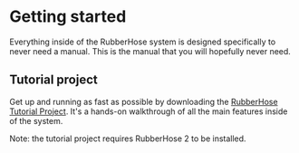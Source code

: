 # Getting started

Everything inside of the RubberHose system is designed specifically to never need a manual. This is the manual that you will hopefully never need. 

## Tutorial project

<Screenshot 
    url="/rubberhose2/tutorial.gif" 
    alt="RH2 build buttons"
    width="400px" 
    right />

Get up and running as fast as possible by downloading the [RubberHose Tutorial Project](). It's a hands-on walkthrough of all the main features inside of the system. 

Note: the tutorial project requires RubberHose 2 to be installed. 

